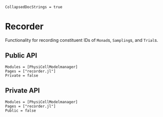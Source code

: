 ```@meta
CollapsedDocStrings = true
```

# Recorder

Functionality for recording constituent IDs of `Monad`s, `Sampling`s, and `Trial`s.

## Public API
```@autodocs
Modules = [PhysiCellModelmanager]
Pages = ["recorder.jl"]
Private = false
```

## Private API
```@autodocs
Modules = [PhysiCellModelmanager]
Pages = ["recorder.jl"]
Public = false
```